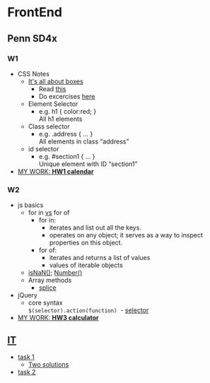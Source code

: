 # FrontEnd
## Penn SD4x
### W1
- CSS Notes
  - [It's all about boxes](https://developer.mozilla.org/en-US/docs/Learn/Getting_started_with_the_web/CSS_basics#Boxes_boxes_it's_all_about_boxes)
    - Read [this](https://developer.mozilla.org/en-US/docs/Learn/CSS)
    - Do excercises [here](https://www.w3schools.com/css/default.asp)
  - Element Selector
    - e.g. h1 { color:red; } <br>
        All h1 elements
  - Class selector
    - e.g. .address { ... } <br>
        All elements in class “address”
  - id selector
    - e.g. #section1 { ... } <br>
        Unique element with ID “section1”
- [MY WORK: **HW1 calendar**](https://codepen.io/l1n4n/pen/KRwovy/)
### W2
- js basics
  - for in [vs](https://www.typescriptlang.org/docs/handbook/iterators-and-generators.html) for of
    - for in: 
        - iterates and list out all the keys.
        - operates on any object; it serves as a way to inspect properties on this object.
    - for of: 
        - iterates and returns a list of values
        - values of iterable objects
  - [isNaN()](https://www.w3schools.com/jsref/jsref_isnan.asp); [Number()](https://www.w3schools.com/jsref/jsref_number.asp)
  - Array methods
    - [splice](https://developer.mozilla.org/en-US/docs/Web/JavaScript/Reference/Global_Objects/Array/splice)
- jQuery
  - core syntax<br>
  `$(selector).action(function)`
  - [selector](https://www.w3schools.com/jquery/jquery_selectors.asp) 
- [MY WORK: **HW3 calculator**](https://codepen.io/l1n4n/pen/NMGzao)
## [IT](http://www.jnshu.com/)
- [task 1](http://www.jnshu.com/task/1/33/detail//#0)
  - [Two solutions](https://codepen.io/l1n4n/pen/BxaaKR)
- [task 2](http://www.jnshu.com/task/1/34/detail//#0)
